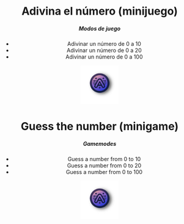 <h1 align="center"> Adivina el número (minijuego) </h1>

<h5 align="center"> Modos de juego </h5>
<div align="center">
<ul>
    <li>Adivinar un número de 0 a 10</li>
    <li>Adivinar un número de 0 a 20</li>
    <li>Adivinar un número de 0 a 100</li>
</ul>
</div>
<p align="center">
<img src="logo.png" width="20%">
</p>
<h1 align="center"> Guess the number (minigame) </h1>

<h5 align="center"> Gamemodes </h5>
<div align="center">
<ul align="center">
    <li>Guess a number from 0 to 10</li>
    <li>Guess a number from 0 to 20</li>
    <li>Guess a number from 0 to 100</li>
</ul>
</div>
<p align="center">
<img src="logo.png" width="20%">
</p>